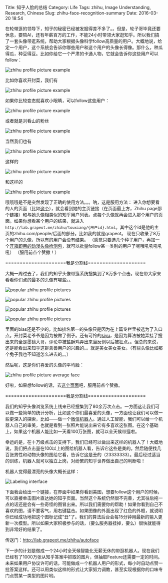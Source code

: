 Title: 知乎人脸的总结
Category: Life
Tags: zhihu, Image Understanding, Research, Chinese
Slug: zhihu-face-recognition-summary
Date: 2016-03-20 18:54

在轮带逛的领导下，知乎的秘密已经被发掘得差不多了。。但是，轮子哥毕竟还要休息，要陪AI，还有年薪百万的工作，不能24小时带领大家逛知乎。所以我们搞了一套头像带逛系统，帮助大家根据头像科学follow高质量的用户。大概地说，给定一个用户，这个系统会告诉你哪些用户和这个用户的头像长得像。那什么，种瓜得瓜，种豆得豆。比如你给它一个严肃的卡通人物，它就会告诉你这些用户可以follow：

![zhihu profile picture example](/images/zhihu-face-example-1.png)

比如你喜欢开封菜，我们有

![zhihu profile picture example](/images/zhihu-face-example-2.png)

如果你比较变态就喜欢小眼睛，可以follow这些用户：

![zhihu profile picture example](/images/zhihu-face-example-3.png)

或者就是刘看山的粉丝

![zhihu profile picture example](/images/zhihu-face-example-4.png)

当然我们也有

![zhihu profile picture example](/images/zhihu-face-example-5.png)

这样的

![zhihu profile picture example](/images/zhihu-face-example-6.png)

和这样的

![zhihu profile picture example](/images/zhihu-face-example-7.png)

哦哦哦是不是突然发现了正确的使用方法。。。呐，这是服用方法：
进入你想要看的人的页面（比如[这个](http://lab.grapeot.me/zhihu/touxiang/simpleprison.html)），就会看到她的主页链接（在页面最上方，Zhihu page那个链接）和与她头像相类似的知乎用户列表。点每个头像就再会进入那个用户的页面。如果你想看某个用户的结果，就进入`http://lab.grapeot.me/zhihu/touxiang/{用户id}.html`。其中这个id是他的主页的zhihu.com/people/后面的部分。比如我的就是grapeot。
现在只收录了8万个用户的头像，所以有的用户会没有结果。
（感觉只要选几个种子用户，再加一个[开箱即用的动漫头像检测包](/anime-head-detection.html)，就可以批量follow某一类别的用户了呢哦吼吼吼吼吼）
（服用前点个赞撒！）

=====================我是分割线====================

大概一周过去了，我们的知乎头像带逛系统搜集到了8万多个点击。现在带大家来看看你们点的最多的头像有哪些。。

![popular zhihu profile pictures](/images/zhihu-face-attractive-1.png)

![popular zhihu profile pictures](/images/zhihu-face-attractive-2.png)

![popular zhihu profile pictures](/images/zhihu-face-attractive-3.png)

![popular zhihu profile pictures](/images/zhihu-face-attractive-4.png)

里面的bias还是不少的。比如排名第一的头像只是因为在上篇专栏里被选为了入口点。开封菜老爷爷是因为被做了例子。还有可怜的[siyu](http://lab.grapeot.me/zhihu/touxiang/siyu-yang.html)，是因为算法被她弄挂了搜出来的全是墨镜大哥，评论中被盐酥鸡弄出来当反例以后被狂点。。但总的来说，还是能看出来知乎这群禽兽用户的兴趣的。。就是美女美女美女。（有些头像比如那个兔子我也不知道怎么进去的。。）

然后呢，这是你们喜爱的头像的平均脸：

![zhihu profile picture average face](/images/zhihu-face-average.png)

好啦，如果想follow的话，去[这个页面](http://lab.grapeot.me/zhihu/touxiang/most-popular)吧，服用前点个赞撒。

=====================我是分割线====================

我们的知乎头像浏览系统上线来已经搜集到了80余万次点击。一方面这让我们可以做一些简单的统计分析，比如这个你们最喜爱的头像，一方面也让我们可以做一些更深入的探索，比如——做一个[微信机器人](/wechat-bot.html)。通过人工智能，我们可以给一个机器人自己的审美，也就是看到一张照片能说出来它有多喜欢这张图。在这个基础上，如果这个机器人能比如一天看100万张图，就可以全天候带逛啦。

幸运的是，在十万级点击的支持下，我们已经可以做出来这样的机器人了！大概地说，我们把点击量在100以上的图给机器人看，告诉它这些是美的。然后随便找几百张男性和动物头像的图给它看，告诉它这是丑的（23333333）。最后经过适当的训练，机器人就可以独立上岗，对纷繁的知乎世界做出自己的判断啦！

机器人觉得最漂亮的头像大概长这样：

![Labeling interface](/images/zhihu-face-label.png)

下面我会给出一个链接，在界面中如果你看到美图，想要follow这个用户的时候，可以直接单击图片直达她的知乎页面。当然这个系统仍然很不完善，尤其往后拖一点的话还是会有一些奇怪的图冒出来。所以我们需要你的帮助！如果你看到自己不喜欢的图，请不要客气，用右键猛击。如果图像的外面出现了红色的外框，就说明你已经成功地把这个图标记成"丑"了。我们的算法后台会每15分钟用最新的输入更新一次模型。所以如果大家积极参与的话，（要么服务器挂掉，要么）很快就能得到非常好的结果了。

传送门：http://lab.grapeot.me/zhihu/autoface

下一步的计划是做成一个24小时全天候智能化无薪无休的带逛机器人。现在我们已经有了1000万张从知乎答案中抓取的图片，但抽取Feature还需要一定的时间。未来如果用户协议许可的话，可能做成一个机器人用户的形式，每小时自动点赞一批答案这样。还可以用类似这样的形式让大家努力调教，甚至实现根据你的口味专门点赞某一类型的图片哟。